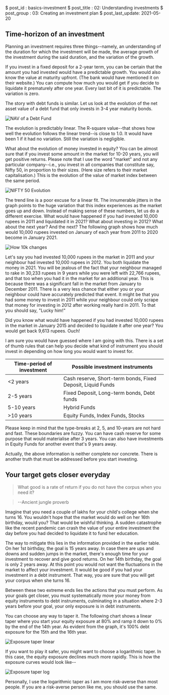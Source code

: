 $ post_id : basics-investment
$ post_title : 02: Understanding investments
$ post_group : 03: Creating an investment plan
$ post_last_update: 2021-05-20

## Time-horizon of an investment

Planning an investment requires three things--namely, an understanding of the duration for which the investment will be made, the average growth of the investment during the said duration, and the variation of the growth.

If you invest in a fixed deposit for a 2-year term, you can be certain that the amount you had invested would have a predictable growth. You would also know the value at maturity upfront. (The bank would have mentioned it on their website.) You can compute how much you would get if you decide to liquidate it prematurely after one year. Every last bit of it is predictable. The variation is zero.

The story with debt funds is similar. Let us look at the evolution of the net asset value of a debt fund that only invests in 3-4 year maturity bonds.

![NAV of a Debt Fund](NAV-Debt-Fund.svg)

The evolution is predictably linear. The R-square value--that shows how well the evolution follows the linear trend--is close to 1.0. It would have been 1 if it had no variation. Still the variation is negligible.

What about the evolution of money invested in equity? You can be almost sure that if you invest some amount in the market for 10-20 years, you will get positive returns. Please note that I use the word "market" and not any particular company--i.e., you invest in all companies that constitute say, Nifty 50, in proportion to their sizes. (Here size refers to their market capitalisation.) This is the evolution of the value of market index between the same period.

![NIFTY 50 Evolution](NIFTY50-Index-Value.svg)

The trend line is a poor excuse for a linear fit. The innumerable jitters in the graph points to the huge variation that this index experiences as the market goes up and down. Instead of making sense of these numbers, let us do a different exercise. What would have happened if you had invested 10,000 rupees in 2011 and liquidated it in 2021? What about investing in 2012? What about the next year? And the next? The following graph shows how much would 10,000 rupees invested on January of each year from 2011 to 2020 become in January 2021.

![How 10k changes](Value10k-DOI.svg)

Let's say you had invested 10,000 rupees in the market in 2011 and your neighbour had invested 10,000 rupees in 2012. You both liquidate the money in 2021. You will be jealous of the fact that your neighbour managed to rake in 30,233 rupees in 9 years while you were left with 22,766 rupees, and that too when you had it in the market for an additional year. This is because there was a significant fall in the market from January to December 2011. There is a very less chance that either you or your neighbour could have accurately predicted that event. It might be that you had some money to invest in 2011 while your neighbour could only scrape that money for investing in 2012 after working really hard in 2011. To that you should say, "Lucky him!"

Did you know what would have happened if you had invested 10,000 rupees in the market in January 2015 and decided to liquidate it after one year? You would get back 9,613 rupees. Ouch!

I am sure you would have guessed where I am going with this. There is a set of thumb rules that can help you decide what kind of instrument you should invest in depending on how long you would want to invest for.

| Time-period of investment | Possible investment instruments                             |
|---------------------------|-------------------------------------------------------------|
| <2 years                  | Cash reserve, Short-term bonds, Fixed Deposit, Liquid Funds |
| 2-5 years                 | Fixed Deposit, Long-term bonds, Debt funds                  |
| 5-10 years                | Hybrid Funds                                                |
| >10 years                 | Equity Funds, Index Funds, Stocks                           |

Please keep in mind that the type-breaks at 2, 5, and 10-years are not hard and fast. These boundaries are fuzzy. You can have cash reserve for some purpose that would materialise after 3 years. You can also have investments in Equity Funds for another event that's 9 years away.

Actually, the above information is neither complete nor concrete. There is another truth that must be addressed before you start investing.

## Your target gets closer everyday

> What good is a rate of return if you do not have the corpus when you need it?

> --Ancient jungle proverb

Imagine that you need a couple of lakhs for your child's college when she turns 16. You wouldn't hope that the market would do well on her 16th birthday, would you? That would be wishful thinking. A sudden catastrophe like the recent pandemic can crash the value of your entire investment the day before you had decided to liquidate it to fund her education.

The way to mitigate this lies in the information provided in the earlier table. On her 1st birthday, the goal is 15 years away. In case there are ups and downs and sudden jumps in the market, there's enough time for your investment to recover and give good returns. On her 14th birthday, the goal is only 2 years away. At this point you would not want the fluctuations in the market to affect your investment. It would be good if you had your investment in a debt instrument. That way, you are sure that you will get your corpus when she turns 16.

Between these two extreme ends lies the actions that you must perform. As your goals get closer, you must systematically move your money from equity instruments to debt instruments, culminating in a situation where 2-3 years before your goal, your only exposure is in debt instruments.

You can choose any way to taper it. The following chart shows a linear taper where you start your equity exposure at 80% and ramp it down to 0% by the end of the 14th year. As evident from the graph, it's 100% debt exposure for the 15th and the 16th year.

![Exposure taper linear](Exposure-time-linear.svg)

If you want to play it safer, you might want to choose a logarithmic taper. In this case, the equity exposure declines much more rapidly. This is how the exposure curves would look like--

![Exposure taper log](Exposure-time-logarithmic.svg)

Personally, I use the logarithmic taper as I am more risk-averse than most people. If you are a risk-averse person like me, you should use the same.
